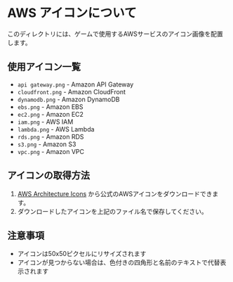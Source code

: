 # AWS アイコンについて

このディレクトリには、ゲームで使用するAWSサービスのアイコン画像を配置します。

## 使用アイコン一覧

- `api gateway.png` - Amazon API Gateway
- `cloudfront.png` - Amazon CloudFront
- `dynamodb.png` - Amazon DynamoDB
- `ebs.png` - Amazon EBS
- `ec2.png` - Amazon EC2
- `iam.png` - AWS IAM
- `lambda.png` - AWS Lambda
- `rds.png` - Amazon RDS
- `s3.png` - Amazon S3
- `vpc.png` - Amazon VPC

## アイコンの取得方法

1. [AWS Architecture Icons](https://aws.amazon.com/architecture/icons/) から公式のAWSアイコンをダウンロードできます。
2. ダウンロードしたアイコンを上記のファイル名で保存してください。

## 注意事項

- アイコンは50x50ピクセルにリサイズされます
- アイコンが見つからない場合は、色付きの四角形と名前のテキストで代替表示されます
